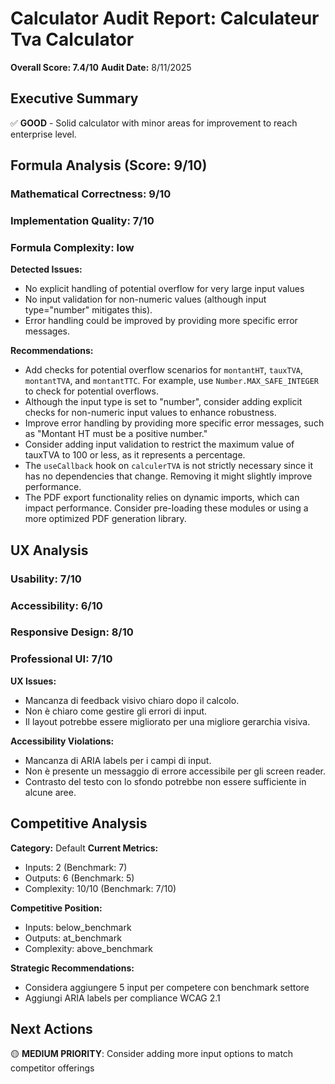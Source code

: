 # Calculator Audit Report: Calculateur Tva Calculator

**Overall Score: 7.4/10**
**Audit Date:** 8/11/2025

## Executive Summary

✅ **GOOD** - Solid calculator with minor areas for improvement to reach enterprise level.

## Formula Analysis (Score: 9/10)

### Mathematical Correctness: 9/10
### Implementation Quality: 7/10
### Formula Complexity: low

**Detected Issues:**
- No explicit handling of potential overflow for very large input values
- No input validation for non-numeric values (although input type="number" mitigates this).
- Error handling could be improved by providing more specific error messages.

**Recommendations:**
- Add checks for potential overflow scenarios for `montantHT`, `tauxTVA`, `montantTVA`, and `montantTTC`.  For example, use `Number.MAX_SAFE_INTEGER` to check for potential overflows.
- Although the input type is set to "number", consider adding explicit checks for non-numeric input values to enhance robustness.
- Improve error handling by providing more specific error messages, such as "Montant HT must be a positive number."
- Consider adding input validation to restrict the maximum value of tauxTVA to 100 or less, as it represents a percentage.
- The `useCallback` hook on `calculerTVA` is not strictly necessary since it has no dependencies that change. Removing it might slightly improve performance.
- The PDF export functionality relies on dynamic imports, which can impact performance. Consider pre-loading these modules or using a more optimized PDF generation library.

## UX Analysis

### Usability: 7/10
### Accessibility: 6/10  
### Responsive Design: 8/10
### Professional UI: 7/10

**UX Issues:**
- Mancanza di feedback visivo chiaro dopo il calcolo.
- Non è chiaro come gestire gli errori di input.
- Il layout potrebbe essere migliorato per una migliore gerarchia visiva.

**Accessibility Violations:**
- Mancanza di ARIA labels per i campi di input.
- Non è presente un messaggio di errore accessibile per gli screen reader.
- Contrasto del testo con lo sfondo potrebbe non essere sufficiente in alcune aree.

## Competitive Analysis

**Category:** Default
**Current Metrics:**
- Inputs: 2 (Benchmark: 7)
- Outputs: 6 (Benchmark: 5)
- Complexity: 10/10 (Benchmark: 7/10)

**Competitive Position:**
- Inputs: below_benchmark
- Outputs: at_benchmark  
- Complexity: above_benchmark

**Strategic Recommendations:**
- Considera aggiungere 5 input per competere con benchmark settore
- Aggiungi ARIA labels per compliance WCAG 2.1

## Next Actions

🟡 **MEDIUM PRIORITY**: Consider adding more input options to match competitor offerings
